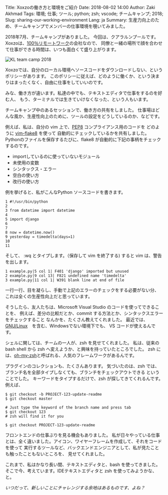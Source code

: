 Title: Xoxzoの働き方と環境をご紹介
Date: 2018-08-02 14:00
Author: Zaki Akhmad
Tags: 環境; 仕事; ツール; python; zsh; vscode; チームキャンプ; 2018;
Slug: sharing-our-working-environment
Lang: ja
Summary: 生産力向上のため、チームキャンプでメンバーの仕事環境を覗いてみました。

2018年7月、チームキャンプがありました。
今回は、クアラルンプールです。Xoxzoは、[100％リモートワーク](https://info.xoxzo.com/ja/aboutus/)の会社なので、
同僚と一緒の場所で顔を合わせて仕事ができる時間は、いつも面白くて盛り上がります。

![KL team camp 2018](/images/kl-team-camp-2018.jpg)

Xoxzoでは、自分のローカル環境へソースコードをダウンロードしない、というポリシーがあります。
このポリシーに従えば、どのように働くか、という決まりはまったくなく、自由に仕事をしていいのです。

みな、働き方が違います。私達の中でも、テキストエディタで仕事をするのを好む人、
もう、ターミナルでは生きていけなくなった、という人もいます。

チームキャンプ中のあるセッションで、働き方の共有をしました。
仕事場はどんな風か、生産性向上のために、ツールの設定をどうしているのか、などです。

例えば、私は、自分の vim 上で、[PEP8](https://www.python.org/dev/peps/pep-0008/) コンプライアンス用のコードを
どのように [vim-flake8](https://github.com/nvie/vim-flake8) を使って
自動的にチェックしているかを共有しました。Pythonのファイルを保存するたびに、flake8 が自動的に下記の事柄をチェックするのです。

* importしているのに使っていないモジュール
* 未使用の変数
* シンタックス・エラー
* 空白の使い方
* 改行の使い方

例を挙げると、私がこんなPython ソースコードを書きます。
```
1 #!/usr/bin/python
2
3 from datetime import datetime
4
5 import django
6
7
8 now = datetime.now()
9 yesterday = timedelta(days=1)
10
11
```

そして、 :wq とタイプします。（保存して vim を終了する) すると vim は、警告を出します。
```
1 example.py|5 col 1| F401 'django' imported but unused
2 example.py|9 col 13| F821 undefined name 'timedelta'
3 example.py|11 col 1| W391 blank line at end of file
```

一行一行、目を凝らし、手動で上記のエラーのチェックをする必要がない分、
これは全くの生産性向上だと思っています。

そうしたら、友人たちは、Microsoft Visual Studio のコードを使ってできることを、
例えば、差分の比較だとか、commit する方法とか、シンタックスエラーをチェックすること
なんかを、たくさん教えてくれました。
最近では、[GNU/Linux](https://code.visualstudio.com/docs/setup/linux)　を含む、Windowsでない環境下でも、
 VS コードが使えるんです。
 
シェルに関しては、チームの一人が、zsh を見せてくれました。
私は、従来の bash shell から zsh へ変えようか、と興味を持っていたところでした。
zsh には、[oh-my-zsh](https://github.com/robbyrussell/oh-my-zsh)と呼ばれる、人気のフレームワークがあるんです。

プラグインのコレクションも、たくさんあります。
気づいたのは、zsh では、ブランチ名を全部タイプしなくても、ブランチをチェックアウトできる
ということでした。
キーワードをタイプするだけで、zsh が探してきてくれるんです。
例えば、

```
$ git checkout -b PROJECT-123-update-readme
$ git checkout master

# Just type the keyword of the branch name and press tab
$ git checkout 123
# zsh will find it for you

$ git checkout PROJECT-123-update-readme
```

フロントエンドの仕事ぶりを見る機会もありました。
私が日々やっている仕事とは、全く違いました。アイコン、ワイヤーフレームを作成して、それをコードを使って
実行するツールなど、バックエンドエンジニアとして、私が見たことも触ったこともないところを、
見せてくれました。

これまで、私はかなり長い間、テキストエディタと、bash を使ってきました。
そこで今、考えています。IDEテキストエディタと zsh を使ってみようかな、と。


_いつだって、新しいことにチャレンジする余地はあるものです、よね？_
